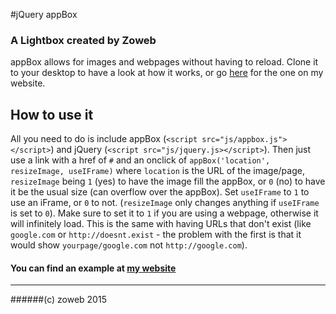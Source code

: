 #jQuery appBox
### A Lightbox created by Zoweb
appBox allows for images and webpages without having to reload. Clone it to your desktop to have a look at how it works, or go [here](http://zoweb.me/apps/appbox "jQuery appBox") for the one on my website.
## How to use it
All you need to do is include appBox (`<script src="js/appbox.js"></script>`) and jQuery (`<script src="js/jquery.js></script>`). Then just use a link with a href of `#`  and an onclick of `appBox('location', resizeImage, useIFrame)` where `location` is the URL of the image/page, `resizeImage` being `1` (yes) to have the image fill the appBox, or `0` (no) to have it be the usual size (can overflow over the appBox). Set `useIFrame` to `1` to use an iFrame, or `0` to not. (`resizeImage` only changes anything if `useIFrame` is set to `0`). Make sure to set it to `1` if you are using a webpage, otherwise it will infinitely load. This is the same with having URLs that don't exist (like `google.com` or `http://doesnt.exist` - the problem with the first is that it would show `yourpage/google.com` not `http://google.com`).

#### You can find an example at [my website](http://zoweb.me/apps/appbox "jQuery appBox")


----------


######(c) zoweb 2015